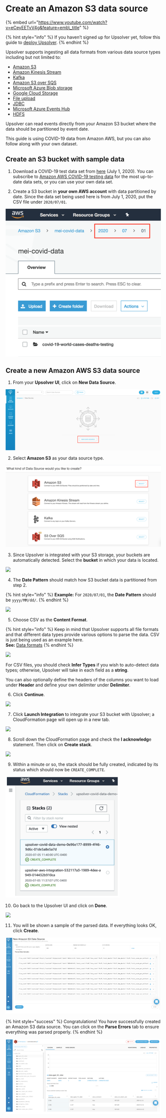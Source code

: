 # Create an Amazon S3 data source

{% embed url="https://www.youtube.com/watch?v=eCeyEETvV4g&feature=emb\_title" %}

{% hint style="info" %}
If you haven’t signed up for Upsolver yet, follow this guide to [deploy Upsolver](../../start-using-upsolver/upsolver-deployment-guide.md). 
{% endhint %}

Upsolver supports ingesting all data formats from various data source types including but not limited to:  

* [Amazon S3](../../../connecting-data-sources/amazon-aws-data-sources/amazon-s3-data-source/)
* [Amazon Kinesis Stream](../../../connecting-data-sources/amazon-aws-data-sources/amazon-kinesis-stream-data-source.md)
* [Kafka](../../../connecting-data-sources/kafka-data-output.md)
* [Amazon S3 over SQS](../../../connecting-data-sources/amazon-aws-data-sources/amazon-s3-over-sqs-data-source.md)
* [Microsoft Azure Blob storage](../../../connecting-data-sources/microsoft-azure-data-sources/microsoft-azure-blob-storage-data-sou.md)
* [Google Cloud Storage](../../../connecting-data-sources/google-cloud-storage-data-source.md)
* [File upload ](../../../connecting-data-sources/additional-data-sources.md)
* [JDBC](../../../connecting-data-sources/jdbc.md)
* [Microsoft Azure Events Hub](../../../connecting-data-sources/microsoft-azure-data-sources/microsoft-azure-events-hub-data-source.md)
* [HDFS](../../../connecting-data-sources/hdfs-data-source.md)

Upsolver can read events directly from your Amazon S3 bucket where the data should be partitioned by event date. 

This guide is using COVID-19 data from Amazon AWS, but you can also follow along with your own dataset.

## Create an S3 bucket with sample data

1. Download a COVID-19 test data set from [here](https://drive.google.com/file/d/1YsM5XtlYhiqFV3BND2pN3A9UcxNXe42u/view?usp=sharing) \(July 1, 2020\). You can subscribe to [Amazon AWS COVID-19 testing data](https://aws.amazon.com/marketplace/pp/Coronavirus-Disease-COVID-19-Testing-Data-The-COVI/prodview-a2ev4blctqkwc) for the most up-to-date data sets, or you can use your own data set.

2. Create a S3 bucket in **your own AWS account** with data partitioned by date. Since the data set being used here is from July 1, 2020, put the CSV file under `2020/07/01`.

![](../../../.gitbook/assets/screen-shot-2020-09-05-at-10.45.36-am.png)

## Create a new Amazon AWS S3 data source

1. From your **Upsolver UI**, click on **New Data Source**.

![](../../../.gitbook/assets/screen-shot-2020-09-05-at-10.47.25-am.png)

2. Select **Amazon S3** as your data source type.

![](../../../.gitbook/assets/screen-shot-2020-09-05-at-10.49.46-am.png)

3. Since Upsolver is integrated with your S3 storage, your buckets are automatically detected. Select the **bucket** in which your data is located.

![](https://www.upsolver.com/wp-content/uploads/2020/07/Screen-Shot-2020-07-07-at-14.11.31.png)

4.  The **Date Pattern** should match how S3 bucket data is partitioned from step 2.

{% hint style="info" %}
**Example:** For `2020/07/01`, the **Date Pattern** should be `yyyy/MM/dd/`.
{% endhint %}

![](https://www.upsolver.com/wp-content/uploads/2020/07/Screen-Shot-2020-07-07-at-14.11.43.png)

5. Choose CSV as the **Content Format**. 

{% hint style="info" %}
Keep in mind that Upsolver supports all file formats and that different data types provide various options to parse the data. CSV is just being used as an example here.  
**See:** [Data formats](../../glossary/data-formats.md)
{% endhint %}

![](https://www.upsolver.com/wp-content/uploads/2020/07/Screen-Shot-2020-07-07-at-14.11.59.png)

For CSV files, you should check **Infer Types** if you wish to auto-detect data types; otherwise, Upsolver will take in each field as a **string**. 

You can also optionally define the headers of the columns you want to load under **Header** and define your own delimiter under **Delimiter**.

6. Click **Continue**. 

![](https://www.upsolver.com/wp-content/uploads/2020/07/Screen-Shot-2020-07-07-at-14.19.23.png)

7. Click **Launch Integration** to integrate your S3 bucket with Upsolver; a CloudFormation page will open up in a new tab.

![](https://www.upsolver.com/wp-content/uploads/2020/07/Screen-Shot-2020-07-07-at-14.19.30.png)

8. Scroll down the CloudFormation page and check the **I acknowledg**e statement. Then click on **Create stack**.

![](https://www.upsolver.com/wp-content/uploads/2020/07/Screen-Shot-2020-07-07-at-14.19.37.png)

9. Within a minute or so, the stack should be fully created, indicated by its status which should now be `CREATE_COMPLETE`.

![](../../../.gitbook/assets/image%20%2887%29.png)

10. Go back to the Upsolver UI and click on **Done**. 

![](https://www.upsolver.com/wp-content/uploads/2020/07/Screen-Shot-2020-07-07-at-14.19.53.png)

11. You will be shown a sample of the parsed data. If everything looks OK, click **Create**.

![](../../../.gitbook/assets/image%20%2844%29.png)

{% hint style="success" %}
Congratulations! You have successfully created an Amazon S3 data source. You can click on the **Parse Errors** tab to ensure everything was parsed properly.
{% endhint %}

![](../../../.gitbook/assets/image%20%28114%29.png)

